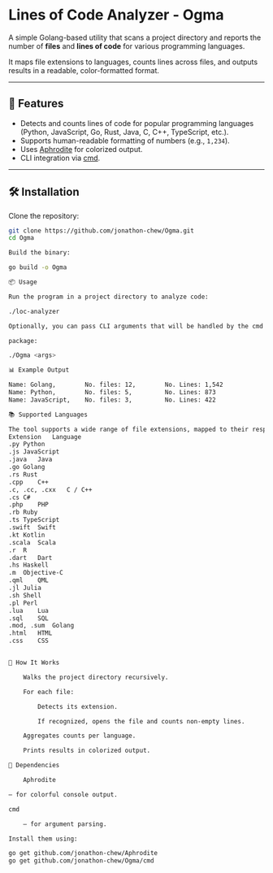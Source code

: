 # Lines of Code Analyzer - Ogma

A simple Golang-based utility that scans a project directory and reports the number of **files** and **lines of code** for various programming languages.  

It maps file extensions to languages, counts lines across files, and outputs results in a readable, color-formatted format.

---

## 🚀 Features

- Detects and counts lines of code for popular programming languages (Python, JavaScript, Go, Rust, Java, C, C++, TypeScript, etc.).
- Supports human-readable formatting of numbers (e.g., `1,234`).
- Uses [Aphrodite](https://github.com/jonathon-chew/Aphrodite) for colorized output.
- CLI integration via [cmd](https://github.com/jonathon-chew/Omga/cmd).

---

## 🛠️ Installation

Clone the repository:

```bash
git clone https://github.com/jonathon-chew/Ogma.git
cd Ogma

Build the binary:

go build -o Ogma

📦 Usage

Run the program in a project directory to analyze code:

./loc-analyzer

Optionally, you can pass CLI arguments that will be handled by the cmd

package:

./Ogma <args>

📊 Example Output

Name: Golang,        No. files: 12,        No. Lines: 1,542
Name: Python,        No. files: 5,         No. Lines: 873
Name: JavaScript,    No. files: 3,         No. Lines: 422

📚 Supported Languages

The tool supports a wide range of file extensions, mapped to their respective languages:
Extension	Language
.py	Python
.js	JavaScript
.java	Java
.go	Golang
.rs	Rust
.cpp	C++
.c, .cc, .cxx	C / C++
.cs	C#
.php	PHP
.rb	Ruby
.ts	TypeScript
.swift	Swift
.kt	Kotlin
.scala	Scala
.r	R
.dart	Dart
.hs	Haskell
.m	Objective-C
.qml	QML
.jl	Julia
.sh	Shell
.pl	Perl
.lua	Lua
.sql	SQL
.mod, .sum	Golang
.html	HTML
.css	CSS


📝 How It Works

    Walks the project directory recursively.

    For each file:

        Detects its extension.

        If recognized, opens the file and counts non-empty lines.

    Aggregates counts per language.

    Prints results in colorized output.

🧩 Dependencies

    Aphrodite

– for colorful console output.

cmd

    – for argument parsing.

Install them using:

go get github.com/jonathon-chew/Aphrodite
go get github.com/jonathon-chew/Ogma/cmd

